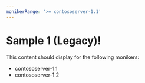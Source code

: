 ```yaml
---
monikerRange: '>= contososerver-1.1'
---
```


# Sample 1 (Legacy)!

This content should display for the following monikers:

* contososerver-1.1
* contososerver-1.2
